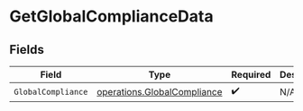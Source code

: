 # GetGlobalComplianceData


## Fields

| Field                                                                      | Type                                                                       | Required                                                                   | Description                                                                |
| -------------------------------------------------------------------------- | -------------------------------------------------------------------------- | -------------------------------------------------------------------------- | -------------------------------------------------------------------------- |
| `GlobalCompliance`                                                         | [operations.GlobalCompliance](../../models/operations/globalcompliance.md) | :heavy_check_mark:                                                         | N/A                                                                        |